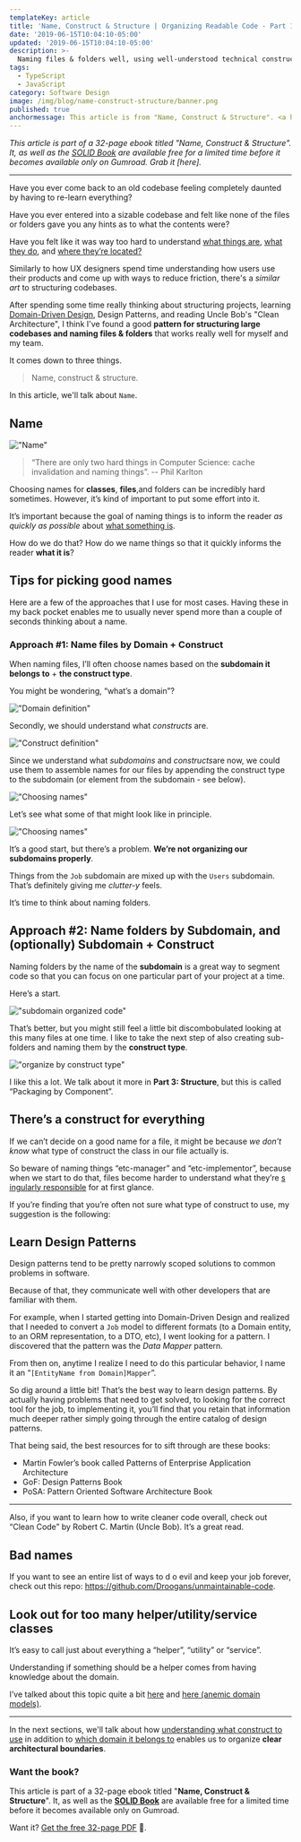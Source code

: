 ```yaml
---
templateKey: article
title: 'Name, Construct & Structure | Organizing Readable Code - Part 1'
date: '2019-06-15T10:04:10-05:00'
updated: '2019-06-15T10:04:10-05:00'
description: >-
  Naming files & folders well, using well-understood technical constructs and strategically organizing files well are three ways to improve our ability to change code quickly. 
tags:
  - TypeScript
  - JavaScript
category: Software Design
image: /img/blog/name-construct-structure/banner.png
published: true
anchormessage: This article is from "Name, Construct & Structure". <a href="https://solidbook.io">Get it while it's free</a>.
---
```


_This article is part of a 32-page ebook titled "Name, Construct & Structure". It, as well as the [SOLID Book](https://solidbook.io) are available free for a limited time before it becomes available only on Gumroad. Grab it [here]._

---

Have you ever come back to an old codebase feeling completely daunted by having to re-learn everything?

Have you ever entered into a sizable codebase and felt like none of the files or folders gave you any hints as to what the contents were?

Have you felt like it was way too hard to understand <u>w​hat things are</u>,​ ​<u>what they do</u>,​ and <u>w​here they’re located?</u>​

Similarly to how UX designers spend time understanding how users use their products and come up with ways to reduce friction, there's a _similar art_ to structuring codebases.

After spending some time really thinking about structuring projects, learning [Domain-Driven Design](/articles/domain-driven-design-intro/), Design Patterns, and reading Uncle Bob's "Clean Architecture", I think I've found a good **pattern for structuring large codebases and naming files & folders** that works really well for myself and my team.

It comes down to three things.

> Name, construct & structure.

In this article, we'll talk about `Name`.

## <a  class="anchor" name="Name"></a>Name

!["Name"](/img/blog/name-construct-structure/name.png)

> “There are only two hard things in Computer Science: cache invalidation and naming things”. -- Phil Karlton

Choosing names for **c​lasses**,​ **​files**, ​and f​olders​ can be incredibly hard sometimes. However, it’s kind of important to put some effort into it.

It’s important because the goal of naming things is to inform the reader _as quickly as possible_ about <u>what something is</u>​​.

How do we do that? How do we name things so that it quickly informs the reader **what it is​**?

## <a  class="anchor" name="Picking-good-names"></a>Tips for picking good names

Here are a few of the approaches that I use for most cases. Having these in my back pocket enables me to usually never spend more than a couple of seconds thinking about a name.

### Approach #1: Name files by Domain + Construct

When naming f​iles, ​I’ll often choose names based on the **s​ubdomain it belongs to** ​+ **the c​onstruct type**.

You might be wondering, “what’s a domain”?

!["Domain definition"](/img/blog/name-construct-structure/domain-definition.png)

Secondly, we should understand what _c​onstructs_ a​re.

!["Construct definition"](/img/blog/name-construct-structure/construct-definition.png)

Since we understand what _s​ubdomains_ a​nd _c​onstructs_​ are now, we could use them to assemble names for our files by appending the c​onstruct​ type to the s​ubdomain (or element from the subdomain - see below).

!["Choosing names"](/img/blog/name-construct-structure/choosing-names.svg)

Let’s see what some of that might look like in principle.

!["Choosing names"](/img/blog/name-construct-structure/screenshot-1.png)

It’s a good start, but there’s a problem. **W​e’re not organizing our subdomains properly**​.

Things from the `J​ob` ​​subdomain are mixed up with the `U​sers` ​​subdomain. That’s definitely giving me _clutter-y_ feels.

It’s time to think about naming folders.

## Approach #2: Name folders by Subdomain, and (optionally) Subdomain + Construct

Naming folders by the name of the **subdomain** ​is a great way to segment code so that you can focus on one particular part of your project at a time.

Here’s a start.

!["subdomain organized code"](/img/blog/name-construct-structure/screenshot-2.png)

That’s better, but you might still feel a little bit discombobulated looking at this many files at one time. I like to take the next step of also creating sub-folders and naming them by the **c​onstruct type**.​

!["organize by construct  type"](/img/blog/name-construct-structure/screenshot-3.png)

I like this a lot. We talk about it more in **P​art 3: Structure**, ​but this is called “Packaging by Component”.

## <a  class="anchor" name="Constructs-for-everything"></a>There’s a construct for everything

If we can’t decide on a good name for a file, it might be because _w​e don’t know_​ what type of construct the class in our file actually is.

So beware of naming things “etc-manager” and “etc-implementor”, because when we start to do that, files become harder to understand what they’re [s​ingularly responsible](/articles/solid-principles/single-responsibility/) for ​at first glance.

If you’re finding that you’re often not sure what type of construct to use, my suggestion is the following:

## <a  class="anchor" name="Design-Patterns"></a>Learn Design Patterns

Design patterns tend to be pretty narrowly scoped solutions to common problems in software.

Because of that, they communicate well with other developers that are familiar with them.

For example, when I started getting into D​omain-Driven Design​​ and realized that I needed to convert a `J​ob`​ model to different formats (to a Domain entity, to an ORM representation, to a DTO, etc), I went looking for a pattern. I discovered that the pattern was the _D​ata Mapper_ pattern​.

From then on, anytime I realize I need to do this particular behavior, I name it an “​`[EntityName from Domain]Mapper`​”.

So dig around a little bit! That’s the best way to learn design patterns. By actually having problems that need to get solved, to looking for the correct tool for the job, to implementing it, you’ll find that you retain that information much deeper rather simply going through the entire catalog of design patterns.

That being said, the best resources for to sift through are these books:

- Martin Fowler’s book called Patterns of Enterprise Application Architecture
- GoF: Design Patterns Book
- PoSA: Pattern Oriented Software Architecture Book

---

Also, if you want to learn how to write cleaner code overall, check out “Clean Code” by Robert C. Martin (Uncle Bob). It’s a great read.

## Bad names
If you want to see an entire list of ways to d​ o evil and keep your job forever, ​check out this repo: [h​ttps://github.com/Droogans/unmaintainable-code](h​ttps://github.com/Droogans/unmaintainable-code).


## Look out for too many helper/utility/service classes

It’s easy to call just about everything a “helper”, “utility” or “service”. 

Understanding if something should be a h​elper​ comes from having knowledge about the domain.

I’ve talked about this topic quite a bit [h​ere](/articles/solid-principles/single-responsibility/) ​and [h​ere (anemic domain models)](/wiki/anemic-domain-model/).​

---

In the next sections, we'll talk about how <u>understanding what construct to use</u> in addition to <u>which domain it belongs to</u> enables us to organize **clear architectural boundaries**. 

### Want the book?

This article is part of a 32-page ebook titled "**Name, Construct & Structure**". It, as well as the **[SOLID Book](https://solidbook.io)** are available free for a limited time before it becomes available only on Gumroad.

Want it? [Get the free 32-page PDF](/resources/names-construct-structure) 🙂.

